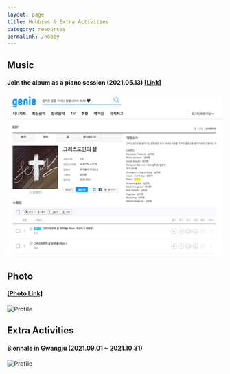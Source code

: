 ```yaml
---
layout: page
title: Hobbies & Extra Activities
category: resources
permalink: /hobby
---
```


## Music

#### Join the album as a piano session (2021.05.13) [[Link]](https://www.genie.co.kr/detail/albumInfo?axnm=82039383)
![Profile](/assets/img/Album.png)

## Photo

#### [[Photo Link]](https://bald-blinker-cf9.notion.site/a967e9c2178545a7b77d9c7129267535)
![Profile](/assets/img/Photo.png)

## Extra Activities

#### Biennale in Gwangju (2021.09.01 ~ 2021.10.31)
![Profile](/assets/img/Biennale.png)
